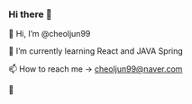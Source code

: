 ### Hi there 👋
👋 Hi, I’m @cheoljun99

🌱 I’m currently learning React and JAVA Spring

📫 How to reach me -> cheoljun99@naver.com

📮 
<!--
**cheoljun99/cheoljun99** is a ✨ _special_ ✨ repository because its `README.md` (this file) appears on your GitHub profile.

Here are some ideas to get you started:

- 🔭 I’m currently working on ...
- 🌱 I’m currently learning ...
- 👯 I’m looking to collaborate on ...
- 🤔 I’m looking for help with ...
- 💬 Ask me about ...
- 📫 How to reach me: ...
- 😄 Pronouns: ...
- ⚡ Fun fact: ...
📮 
-->
